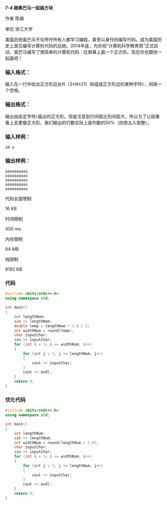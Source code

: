 **7-4 跟奥巴马一起画方块**

作者 陈越

单位 浙江大学

美国总统奥巴马不仅呼吁所有人都学习编程，甚至以身作则编写代码，成为美国历史上首位编写计算机代码的总统。2014年底，为庆祝“计算机科学教育周”正式启动，奥巴马编写了很简单的计算机代码：在屏幕上画一个正方形。现在你也跟他一起画吧！

### 输入格式：

输入在一行中给出正方形边长*N*（3≤*N*≤21）和组成正方形边的某种字符`C`，间隔一个空格。

### 输出格式：

输出由给定字符`C`画出的正方形。但是注意到行间距比列间距大，所以为了让结果看上去更像正方形，我们输出的行数实际上是列数的50%（四舍五入取整）。

### 输入样例：

```in
10 a
```

### 输出样例：

```out
aaaaaaaaaa
aaaaaaaaaa
aaaaaaaaaa
aaaaaaaaaa
aaaaaaaaaa
```

代码长度限制

16 KB

时间限制

400 ms

内存限制

64 MB

栈限制

8192 KB

### 代码

```c++
#include <bits/stdc++.h>
using namespace std;

int main()
{
    int lengthNum;
    cin >> lengthNum;
    double temp = lengthNum * 1.0 / 2;
    int widthNum = round(temp);
    char inputChar;
    cin >> inputChar;
    for (int i = 1; i <= widthNum; i++)
    {
        for (int j = 1; j <= lengthNum; j++)
        {
            cout << inputChar;
        }
        cout << endl;
    }
    return 0;
}
```

### 优化代码

```c++
#include <bits/stdc++.h>
using namespace std;

int main()
{
    int lengthNum;
    cin >> lengthNum;
    int widthNum = round(lengthNum / 2.0);
    char inputChar;
    cin >> inputChar;
    for (int i = 1; i <= widthNum; i++)
    {
        for (int j = 1; j <= lengthNum; j++)
        {
            cout << inputChar;
        }
        cout << endl;
    }
    return 0;
}
```

